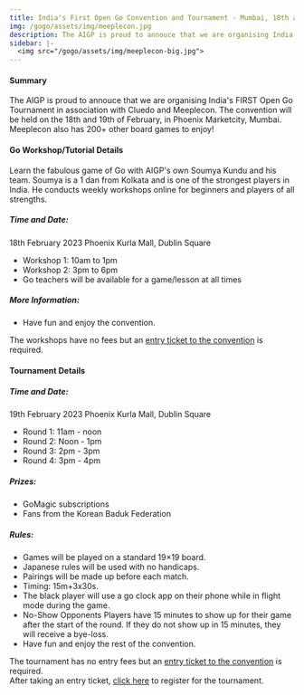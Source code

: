 ```yaml
---
title: India's First Open Go Convention and Tournament - Mumbai, 18th and 19th Feb
img: /gogo/assets/img/meeplecon.jpg
description: The AIGP is proud to annouce that we are organising India's FIRST Open Go Convention in association with Cluedo and Meeplecon. The convention includes learning sessions the entire day on 18th February, followed by a tournament for all on the 19th of February.<br><br>Venue - Dublin Square, Phoenix Marketcity, Mumbai
sidebar: |-
  <img src="/gogo/assets/img/meeplecon-big.jpg">
---
```

#### Summary
The AIGP is proud to annouce that we are organising India's FIRST Open Go Tournament in association with Cluedo and Meeplecon. The convention will be held on the 18th and 19th of February, in Phoenix Marketcity, Mumbai. Meeplecon also has 200+ other board games to enjoy!

#### Go Workshop/Tutorial Details

Learn the fabulous game of Go with AIGP's own Soumya Kundu and his team. Soumya is a 1 dan from Kolkata and is one of the strongest players in India. He conducts weekly workshops online for beginners and players of all strengths.

##### Time and Date:
18th February 2023
Phoenix Kurla Mall, Dublin Square

* Workshop 1: 10am to 1pm
* Workshop 2: 3pm to 6pm
* Go teachers will be available for a game/lesson at all times

##### More Information:

* Have fun and enjoy the convention.

The workshops have no fees but an [entry ticket to the convention](https://insider.in/meeplecon-indias-first-and-only-boardgaming-convention-feb18-2023/event) is required.

#### Tournament Details

##### Time and Date:

19th February 2023
Phoenix Kurla Mall, Dublin Square

* Round 1: 11am - noon
* Round 2: Noon - 1pm
* Round 3: 2pm - 3pm
* Round 4: 3pm - 4pm

##### Prizes:

* GoMagic subscriptions
* Fans from the Korean Baduk Federation

##### Rules:
* Games will be played on a standard 19×19 board.
* Japanese rules will be used with no handicaps.
* Pairings will be made up before each match.
* Timing: 15m+3x30s.
* The black player will use a go clock app on their phone while in flight mode during the game.
* No-Show Opponents Players have 15 minutes to show up for their game after the start of the round. If they do not show up in 15 minutes, they will receive a bye-loss.
* Have fun and enjoy the rest of the convention.


The tournament has no entry fees but an [entry ticket to the convention](https://insider.in/meeplecon-indias-first-and-only-boardgaming-convention-feb18-2023/event) is required.
<br>
After taking an entry ticket, [click here](https://meeplecon.in/go-tournament/) to register for the tournament.

